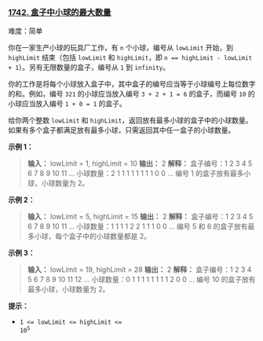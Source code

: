 ### [1742\. 盒子中小球的最大数量](https://leetcode.cn/problems/maximum-number-of-balls-in-a-box/)

难度：简单

你在一家生产小球的玩具厂工作，有 `n` 个小球，编号从 `lowLimit` 开始，到 `highLimit` 结束（包括 `lowLimit` 和 `highLimit`，即 `n == highLimit - lowLimit + 1`）。另有无限数量的盒子，编号从 `1` 到 `infinity`。

你的工作是将每个小球放入盒子中，其中盒子的编号应当等于小球编号上每位数字的和。例如，编号 `321` 的小球应当放入编号 `3 + 2 + 1 = 6` 的盒子，而编号 `10` 的小球应当放入编号 `1 + 0 = 1` 的盒子。

给你两个整数 `lowLimit` 和 `highLimit`，返回放有最多小球的盒子中的小球数量。如果有多个盒子都满足放有最多小球，只需返回其中任一盒子的小球数量。

**示例 1：**

> **输入：** lowLimit = 1, highLimit = 10
> **输出：** 2
> **解释：**
> 盒子编号：1 2 3 4 5 6 7 8 9 10 11 ...
> 小球数量：2 1 1 1 1 1 1 1 1 0  0  ...
> 编号 1 的盒子放有最多小球，小球数量为 2。

**示例 2：**

> **输入：** lowLimit = 5, highLimit = 15
> **输出：** 2
> **解释：**
> 盒子编号：1 2 3 4 5 6 7 8 9 10 11 ...
> 小球数量：1 1 1 1 2 2 1 1 1 0  0  ...
> 编号 5 和 6 的盒子放有最多小球，每个盒子中的小球数量都是 2。

**示例 3：**

> **输入：** lowLimit = 19, highLimit = 28
> **输出：** 2
> **解释：**
> 盒子编号：1 2 3 4 5 6 7 8 9 10 11 12 ...
> 小球数量：0 1 1 1 1 1 1 1 1 2  0  0  ...
> 编号 10 的盒子放有最多小球，小球数量为 2。

**提示：**

- <code>1 <= lowLimit <= highLimit <= 10<sup>5</sup></code>
